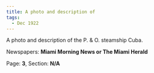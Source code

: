 ```yaml
---  
title: A photo and description of  
tags:  
  - Dec 1922  
---  
```

  
A photo and description of the P. & O. steamship Cuba.  
  
Newspapers: **Miami Morning News or The Miami Herald**  
  
Page: **3**, Section: **N/A** 
